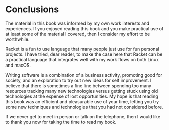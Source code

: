 # Conclusions


The material in this book was informed by my own work interests and experiences. If you enjoyed reading this book and you make practical use of at least some of the material I covered, then I consider my effort to be worthwhile.

Racket is a fun to use language that many people just use for fun personal projects. I have tried, dear reader, to make the case here that Racket can be a practical language that integrates well with my work flows on both Linux and macOS.

Writing software is a combination of a business activity, promoting good for society, and an exploration to try out new ideas for self improvement. I believe that there is sometimes a fine line between spending too many resources tracking many new technologies versus getting stuck using old technologies at the expense of lost opportunities. My hope is that reading this book was an efficient and pleasurable use of your time, letting you try some new techniques and technologies that you had not considered before.

If we never get to meet in person or talk on the telephone, then I would like to thank you now for taking the time to read my book.
